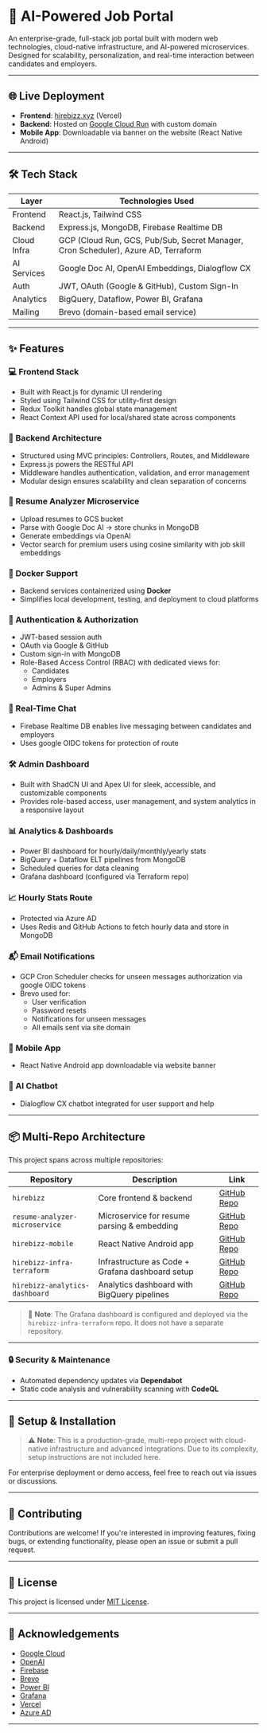 # 💼 AI-Powered Job Portal

An enterprise-grade, full-stack job portal built with modern web technologies, cloud-native infrastructure, and AI-powered microservices. Designed for scalability, personalization, and real-time interaction between candidates and employers.

---

## 🌐 Live Deployment

- **Frontend**: [hirebizz.xyz](https://hirebizz.xyz) (Vercel)
- **Backend**: Hosted on [Google Cloud Run](https://cloud.google.com/run) with custom domain  
- **Mobile App**: Downloadable via banner on the website (React Native Android)

---

## 🛠️ Tech Stack

| Layer        | Technologies Used |
|--------------|-------------------|
| Frontend     | React.js, Tailwind CSS |
| Backend      | Express.js, MongoDB, Firebase Realtime DB |
| Cloud Infra  | GCP (Cloud Run, GCS, Pub/Sub, Secret Manager, Cron Scheduler), Azure AD, Terraform |
| AI Services  | Google Doc AI, OpenAI Embeddings, Dialogflow CX |
| Auth         | JWT, OAuth (Google & GitHub), Custom Sign-In |
| Analytics    | BigQuery, Dataflow, Power BI, Grafana |
| Mailing      | Brevo (domain-based email service) |

---

## ✨ Features

### 💻 Frontend Stack
- Built with React.js for dynamic UI rendering
- Styled using Tailwind CSS for utility-first design
- Redux Toolkit handles global state management
- React Context API used for local/shared state across components

### 🧠 Backend Architecture
- Structured using MVC principles: Controllers, Routes, and Middleware
- Express.js powers the RESTful API
- Middleware handles authentication, validation, and error management
- Modular design ensures scalability and clean separation of concerns

### 📄 Resume Analyzer Microservice
- Upload resumes to GCS bucket
- Parse with Google Doc AI → store chunks in MongoDB
- Generate embeddings via OpenAI
- Vector search for premium users using cosine similarity with job skill embeddings

### 🐳 Docker Support
- Backend services containerized using **Docker**
- Simplifies local development, testing, and deployment to cloud platforms

### 🔐 Authentication & Authorization
- JWT-based session auth
- OAuth via Google & GitHub
- Custom sign-in with MongoDB
- Role-Based Access Control (RBAC) with dedicated views for:
  - Candidates  
  - Employers  
  - Admins & Super Admins

### 💬 Real-Time Chat
- Firebase Realtime DB enables live messaging between candidates and employers
- Uses google OIDC tokens for protection of route

### 🛠️ Admin Dashboard
- Built with ShadCN UI and Apex UI for sleek, accessible, and customizable components
- Provides role-based access, user management, and system analytics in a responsive layout

### 📊 Analytics & Dashboards
- Power BI dashboard for hourly/daily/monthly/yearly stats
- BigQuery + Dataflow ELT pipelines from MongoDB
- Scheduled queries for data cleaning
- Grafana dashboard (configured via Terraform repo)

### 📈 Hourly Stats Route
- Protected via Azure AD
- Uses Redis and GitHub Actions to fetch hourly data and store in MongoDB

### 📬 Email Notifications
- GCP Cron Scheduler checks for unseen messages authorization via google OIDC tokens
- Brevo used for:
  - User verification  
  - Password resets  
  - Notifications for unseen messages  
  - All emails sent via site domain

### 📱 Mobile App
- React Native Android app downloadable via website banner

### 🤖 AI Chatbot
- Dialogflow CX chatbot integrated for user support and help

---

## 📦 Multi-Repo Architecture

This project spans across multiple repositories:

| Repository | Description | Link |
|------------|-------------|------|
| `hirebizz` | Core frontend & backend | [GitHub Repo](https://github.com/akp2609/hirebizz) |
| `resume-analyzer-microservice` | Microservice for resume parsing & embedding | [GitHub Repo](https://github.com/akp2609/resume-analyzer-microservice) |
| `hirebizz-mobile` | React Native Android app | [GitHub Repo](https://github.com/akp2609/hirebizz-mobile) |
| `hirebizz-infra-terraform` | Infrastructure as Code + Grafana dashboard setup | [GitHub Repo](https://github.com/akp2609/hirebizz-infra-terraform) |
| `hirebizz-analytics-dashboard` | Analytics dashboard with BigQuery pipelines | [GitHub Repo](https://github.com/akp2609/hirebizz-analytics-dashboard) |

> 🧭 **Note**: The Grafana dashboard is configured and deployed via the `hirebizz-infra-terraform` repo. It does not have a separate repository.

---

### 🔒 Security & Maintenance
- Automated dependency updates via **Dependabot**
- Static code analysis and vulnerability scanning with **CodeQL**

---

## 🧰 Setup & Installation

> ⚠️ **Note**: This is a production-grade, multi-repo project with cloud-native infrastructure and advanced integrations. Due to its complexity, setup instructions are not included here.

For enterprise deployment or demo access, feel free to reach out via issues or discussions.

---

## 🤝 Contributing

Contributions are welcome! If you're interested in improving features, fixing bugs, or extending functionality, please open an issue or submit a pull request.

---

## 📄 License

This project is licensed under [MIT License](LICENSE).

---

## 📣 Acknowledgements

- [Google Cloud](https://cloud.google.com/)
- [OpenAI](https://openai.com/)
- [Firebase](https://firebase.google.com/)
- [Brevo](https://www.brevo.com/)
- [Power BI](https://powerbi.microsoft.com/)
- [Grafana](https://grafana.com/)
- [Vercel](https://vercel.com/)
- [Azure AD](https://learn.microsoft.com/en-us/azure/active-directory/)

---